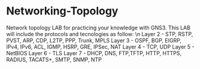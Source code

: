 # Networking-Topology
Network topology LAB for practicing your knowledge with GNS3.
This LAB will include the protocols and tecnologies as follow: \n
Layer 2 - STP, RSTP, PVST, ARP, CDP, L2TP, PPP, Trunk, MPLS
Layer 3 - OSPF, BGP, EIGRP, IPv4, IPv6, ACL, IGMP, HSRP, GRE, IPSec, NAT
Layer 4 - TCP, UDP
Layer 5 - NetBIOS
Layer 6 - TLS
Layer 7 - DHCP, DNS, FTP,TFTP, HTTP, HTTPS, RADIUS, TACATS+, SMTP, SNMP, NTP

